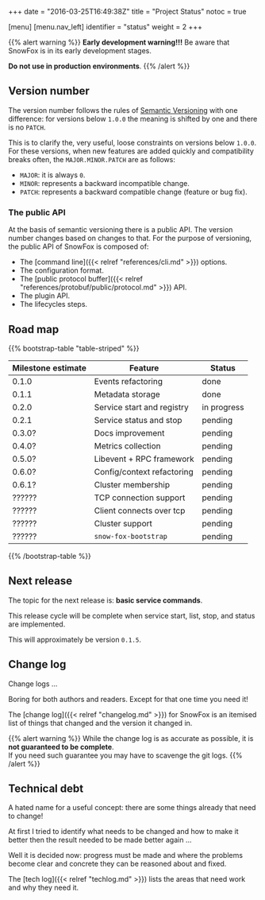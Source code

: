 +++
date = "2016-03-25T16:49:38Z"
title = "Project Status"
notoc = true

[menu]
  [menu.nav_left]
    identifier = "status"
    weight = 2
+++

{{% alert warning %}}
  **Early development warning!!!**
  Be aware that SnowFox is in its early development stages.

  **Do not use in production environments**.
{{% /alert %}}


Version number
--------------
The version number follows the rules of [Semantic Versioning](http://semver.org/)
with one difference: for versions below `1.0.0` the meaning is shifted by one and
there is no `PATCH`.

This is to clarify the, very useful, loose constraints on versions below `1.0.0`.
For these versions, when new features are added quickly and compatibility
breaks often, the `MAJOR.MINOR.PATCH` are as follows:

  * `MAJOR`: it is always `0`.
  * `MINOR`: represents a backward incompatible change.
  * `PATCH`: represents a backward compatible change (feature or bug fix).

### The public API
At the basis of semantic versioning there is a public API.
The version number changes based on changes to that.
For the purpose of versioning, the public API of SnowFox is composed of:

  * The [command line]({{< relref "references/cli.md" >}}) options.
  * The configuration format.
  * The [public protocol buffer]({{< relref "references/protobuf/public/protocol.md" >}}) API.
  * The plugin API.
  * The lifecycles steps.


Road map
--------

{{% bootstrap-table "table-striped" %}}

| Milestone estimate | Feature                    | Status      |
| ------------------ | -------------------------- | ----------- |
| 0.1.0              | Events refactoring         | done        |
| 0.1.1              | Metadata storage           | done        |
| 0.2.0              | Service start and registry | in progress |
| 0.2.1              | Service status and stop    | pending     |
| 0.3.0?             | Docs improvement           | pending     |
| 0.4.0?             | Metrics collection         | pending     |
| 0.5.0?             | Libevent + RPC framework   | pending     |
| 0.6.0?             | Config/context refactoring | pending     |
| 0.6.1?             | Cluster membership         | pending     |
| ??????             | TCP connection support     | pending     |
| ??????             | Client connects over tcp   | pending     |
| ??????             | Cluster support            | pending     |
| ??????             | `snow-fox-bootstrap`       | pending     |

{{% /bootstrap-table %}}

Next release
------------
The topic for the next release is: <b>basic service commands</b>.

This release cycle will be complete when service start, list,
stop, and status are implemented.

This will approximately be version `0.1.5`.

Change log
----------
Change logs ...

Boring for both authors and readers.
Except for that one time you need it!

The [change log]({{< relref "changelog.md" >}}) for SnowFox is an
itemised list of things that changed and the version it changed in.

{{% alert warning %}}
While the change log is as accurate as possible, it is
**not guaranteed to be complete**.  
If you need such guarantee you may have to scavenge the git logs.
{{% /alert %}}

Technical debt
--------------
A hated name for a useful concept: there are some things already that
need to change!

At first I tried to identify what needs to be changed and how to make it
better then the result needed to be made better again ...

Well it is decided now: progress must be made and where the problems
become clear and concrete they can be reasoned about and fixed.

The [tech log]({{< relref "techlog.md" >}}) lists the areas that
need work and why they need it.
